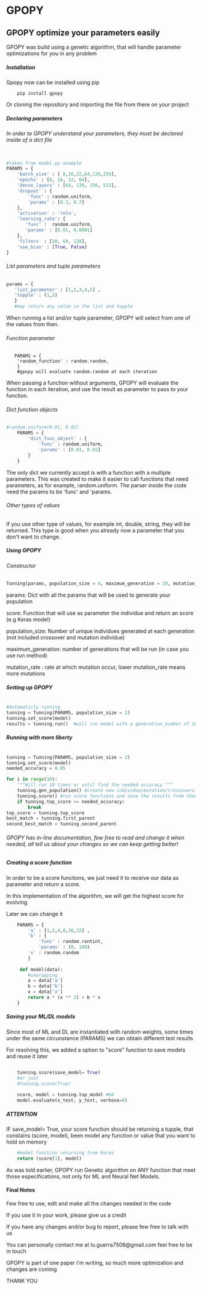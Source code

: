 <h1> GPOPY </h1>
<h2> GPOPY optimize your parameters easily </h2> 

<p> GPOPY was build using a genetic algorithm, that will handle parameter optimizations for you in any problem </p> 

<h5> Installation </h5>
<p> Gpopy now can be installed using pip </p>

```
    pip install gpopy
```
<p> Or cloning the repository and importing the file from there on your project </p>

<h5> Declaring parameters </h5>
<h6> In order to GPOPY understand your parameters, they must be declared inside of a dict file </h6>



```python 

#taken from model.py example
PARAMS = {                                                                                                                                                                             
    'batch_size' : [ 8,16,32,64,128,256],                                                                                                                                           
    'epochs' : [8, 16, 32, 64],                                                                                                                                                        
    'dense_layers' : [64, 128, 256, 512],                                                                                                                                              
    'dropout' : {                                                                                                                                                                      
        'func' : random.uniform,                                                                                                                                                       
        'params' : [0.3, 0.7]                                                                                                                                                          
    },                                                                                                                                                                                 
    'activation' : 'relu',                                                                                                                                                             
    'learning_rate': {                                                                                                                                                                 
       'func' :  random.uniform,                                                                                                                                                       
       'params' : [0.01, 0.0001]                                                                                                                                                       
    },                                                                                                                                                                                 
    'filters' : [10, 64, 128],                                                                                                                                                         
    'use_bias' : [True, False]                                                                                                                                                         
}     

```
<h6> List parameters and tuple parameters </h6>

```python 
params = {
   'list_parameter' : [1,2,3,4,5] ,
   'tupple' : (1,2) 
   } 
   #may return any value in the list and tupple
```

When running a list and/or tuple parameter, GPOPY will select from one of the values from then.

<h6> Function parameter </h6>

``` 
   PARAMS = {
    'random_function' : random.random,     
    }
    #gpopy will evaluate random.random at each iteration
```

When passing a function without arguments, GPOPY will evaluate the function in each iteration, and use the result as parameter to pass to your function.

<h6> Dict function objects </h6>

```python
#random.uniform(0.01, 0.02)
    PARAMS = {
        'dict_func_object' : {
            'func' : random.uniform, 
            'params' : [0.01, 0.02] 
        } 
    }
```

The only dict we currently accept is with a function with a multiple parameters.
This was created to make it easier to call functions that need parameters, as for example, random.uniform.
The parser inside the code need the params to be 'func' and 'params.

<h6> Other types of values </h6>
If you use other type of values, for example int, double, string, they will be returned.
This type is good when you already now a parameter that you don't want to change.

<h5> Using GPOPY </h5>

<h6> Constructor </h6>

```python
Tunning(params, population_size = 4, maximum_generation = 20, mutation_rate = 0.25)

```
<p> params: </h5>  Dict with all the params that will be used to generate your population
<p> score: Function that will use as parameter the individue and return an score (e.g Keras model)
<p> population_size: Number of unique individues generated at each generation (not included crossover and mutation individue)
<p> maximum_generation: number of generations that will be run (in case you use run method)
<p> mutation_rate : rate at which mutation occur, lower mutation_rate means more mutations 

<h5> Setting up GPOPY </h5>

```python

#Automaticly running 
tunning = Tunning(PARAMS, population_size = 2) 
tunning.set_score(model) 
results = tunning.run()  #will run model with a generation_number of 20

```

<h5> Running with more liberty </h5> 

```python

tunning = Tunning(PARAMS, population_size = 2)
tunning.set_score(model)
needed_accuracy = 0.95

for i in range(10): 
    """Will run 10 times or until find the needed accuracy """
    tunning.gen_population() #create new individue/mutation/crossovers
    tunning.score() #run score functions and save the results from them
    if tunning.top_score >= needed_accuracy: 
        break 
top_score = tunning.top_score
best_match = tunning.first_parent 
second_best_match = tunning.second_parent
```

<h6> GPOPY has in-line documentation, few free to read and change it when needed, all tell us about your changes so we can keep getting better!</h6>

<h5>Creating a score function </h5>
<p> In order to be a score functions, we just need it to receive our data as parameter and return a score.
<p> In this implementation of the algorithm, we will get the highest score for evolving.
<p> Later we can change it

```python
    PARAMS = {
        'a' : [1,2,4,8,16,32] ,
        'b' : {
            'func' : random.rantint,
            'params' : (0, 100)
        'x' : random.random
        }
        
     def model(data): 
        #unwrapping 
        a = data['a']
        b = data['b']
        x = data['x']
        return a * (x ** 2) + b * x
    }
```

<h5>Saving your ML/DL models</h5>
<p> Since most of ML and DL are instantiated with random weights, some times under the same circunstance (PARAMS) we can obtain different test results </p>
<p> For resolving this, we added a option to "score" function to save models and reuse it later </p>

```python

    tunning.score(save_model= True)
    #or just
    #tunning.score(True)
    
    score, model = tunning.top_model #HA
    model.evaluate(x_test, y_test, verbose=0)

```

<h5> ATTENTION </h5>
<p> IF save_model= True, your score function should be returning a tupple, that constains (score, model), been model any function or value that you want to hold on memory </p>

```python 
    #model function returning from Keras 
    return (score[1], model)
```


As was told earlier, GPOPY run Genetic algorithm on ANY function that meet those especifications, not only for ML and Neural Net Models.


<h4> Final Notes </h4>
<p> Few free to use, edit and make all the changes needed in the code </p>
<p> If you use it in your work, please give us a credit </p>
<p> If you have any changes and/or bug to report, please few free to talk with us </p>
<p> You can personally contact me at lu.guerra7508@gmail.com feel free to be in touch </p>
<p> GPOPY is part of one paper i'm writing, so much more optimization and changes are coming </p>
<p> THANK YOU </p>


